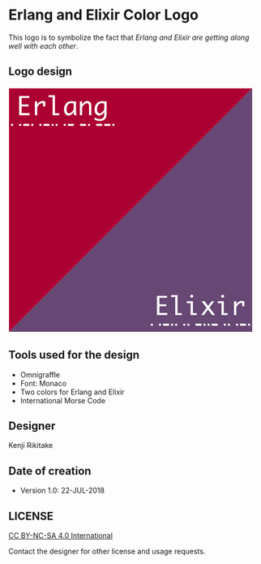 # Erlang and Elixir Color Logo

This logo is to symbolize the fact that *Erlang and Elixir are getting along well with each other*.

## Logo design

![](https://github.com/jj1bdx/erlang-elixir-color-logo/blob/master/erlang-elixir-color-logo-481x483.png)

## Tools used for the design

* Omnigraffle
* Font: Monaco
* Two colors for Erlang and Elixir
* International Morse Code

## Designer

Kenji Rikitake

## Date of creation

* Version 1.0: 22-JUL-2018

## LICENSE

[CC BY-NC-SA 4.0 International](https://creativecommons.org/licenses/by-nc-sa/4.0/)

Contact the designer for other license and usage requests.
